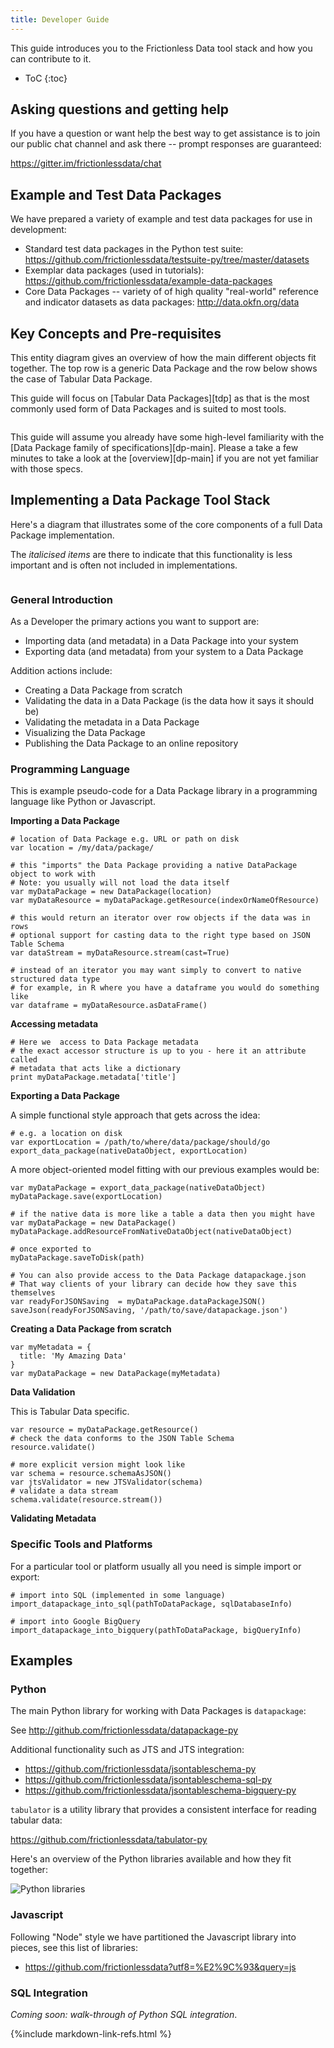 ```yaml
---
title: Developer Guide
---
```


This guide introduces you to the Frictionless Data tool stack and how you can contribute to it.

* ToC
{:toc}


## Asking questions and getting help

If you have a question or want help the best way to get assistance is to join our public chat channel and ask there -- prompt responses are guaranteed:

<https://gitter.im/frictionlessdata/chat>


## Example and Test Data Packages

We have prepared a variety of example and test data packages for use in development:

* Standard test data packages in the Python test suite: <https://github.com/frictionlessdata/testsuite-py/tree/master/datasets>
* Exemplar data packages (used in tutorials): <https://github.com/frictionlessdata/example-data-packages>
* Core Data Packages -- variety of of high quality "real-world" reference and indicator datasets as data packages: <http://data.okfn.org/data>


## Key Concepts and Pre-requisites

This entity diagram gives an overview of how the main different objects fit together. The top row is a generic Data Package and the row below shows the case of Tabular Data Package.

This guide will focus on [Tabular Data Packages][tdp] as that is the most commonly used form of Data Packages and is suited to most tools.

<img src="https://docs.google.com/drawings/d/1hSu1ip0EzL1w4jLGBM3sh8vIHrb19Fg7UQUvuK2rnhc/pub?w=628&h=651" alt="" />


This guide will assume you already have some high-level familiarity with the [Data Package family of specifications][dp-main]. Please a take a few minutes to take a look at the [overview][dp-main] if you are not yet familiar with those specs.



## Implementing a Data Package Tool Stack

Here's a diagram that illustrates some of the core components of a full Data Package implementation.

The *italicised items* are there to indicate that this functionality is less important and is often not included in implementations.

<img src="https://docs.google.com/drawings/d/1VdcWNb-PnP9QyrlMlvMWBBvSGTy_Rfdcr77Xn1HpUOI/pub?w=331&h=400" alt="" />

### General Introduction

As a Developer the primary actions you want to support are:

* Importing data (and metadata) in a Data Package into your system
* Exporting data (and metadata) from your system to a Data Package 

Addition actions include:

* Creating a Data Package from scratch
* Validating the data in a Data Package (is the data how it says it should be)
* Validating the metadata in a Data Package
* Visualizing the Data Package
* Publishing the Data Package to an online repository

### Programming Language

This is example pseudo-code for a Data Package library in a programming language like Python or Javascript.

**Importing a Data Package**

```
# location of Data Package e.g. URL or path on disk
var location = /my/data/package/

# this "imports" the Data Package providing a native DataPackage object to work with
# Note: you usually will not load the data itself
var myDataPackage = new DataPackage(location)
var myDataResource = myDataPackage.getResource(indexOrNameOfResource)

# this would return an iterator over row objects if the data was in rows
# optional support for casting data to the right type based on JSON Table Schema
var dataStream = myDataResource.stream(cast=True)

# instead of an iterator you may want simply to convert to native structured data type
# for example, in R where you have a dataframe you would do something like
var dataframe = myDataResource.asDataFrame()
```

**Accessing metadata**

```
# Here we  access to Data Package metadata
# the exact accessor structure is up to you - here it an attribute called
# metadata that acts like a dictionary
print myDataPackage.metadata['title']
```

**Exporting a Data Package**

A simple functional style approach that gets across the idea:

```
# e.g. a location on disk
var exportLocation = /path/to/where/data/package/should/go
export_data_package(nativeDataObject, exportLocation)
```

A more object-oriented model fitting with our previous examples would be:

```
var myDataPackage = export_data_package(nativeDataObject)
myDataPackage.save(exportLocation)

# if the native data is more like a table a data then you might have
var myDataPackage = new DataPackage()
myDataPackage.addResourceFromNativeDataObject(nativeDataObject)

# once exported to 
myDataPackage.saveToDisk(path)

# You can also provide access to the Data Package datapackage.json
# That way clients of your library can decide how they save this themselves
var readyForJSONSaving  = myDataPackage.dataPackageJSON()
saveJson(readyForJSONSaving, '/path/to/save/datapackage.json')
```

**Creating a Data Package from scratch**

```
var myMetadata = {
  title: 'My Amazing Data'
}
var myDataPackage = new DataPackage(myMetadata)
```

**Data Validation**

This is Tabular Data specific.

```
var resource = myDataPackage.getResource()
# check the data conforms to the JSON Table Schema
resource.validate()

# more explicit version might look like
var schema = resource.schemaAsJSON()
var jtsValidator = new JTSValidator(schema)
# validate a data stream
schema.validate(resource.stream())
```

**Validating Metadata**



### Specific Tools and Platforms

For a particular tool or platform usually all you need is simple import or export:

```
# import into SQL (implemented in some language)
import_datapackage_into_sql(pathToDataPackage, sqlDatabaseInfo)

# import into Google BigQuery
import_datapackage_into_bigquery(pathToDataPackage, bigQueryInfo)
```


## Examples

### Python

The main Python library for working with Data Packages is `datapackage`:

See <http://github.com/frictionlessdata/datapackage-py>

Additional functionality such as JTS and JTS integration:

* <https://github.com/frictionlessdata/jsontableschema-py>
* <https://github.com/frictionlessdata/jsontableschema-sql-py>
* <https://github.com/frictionlessdata/jsontableschema-bigquery-py>

`tabulator` is a utility library that provides a consistent interface for reading tabular data:

<https://github.com/frictionlessdata/tabulator-py>

Here's an overview of the Python libraries available and how they fit together:

<img src="https://docs.google.com/drawings/d/1akNQUw1xOmdMOFAaJd-83O2gbB5kWcqg5lSYzmo0M5o/pub?w=646&h=793" alt="Python libraries">

### Javascript

Following "Node" style we have partitioned the Javascript library into pieces, see this list of libraries:

* <https://github.com/frictionlessdata?utf8=%E2%9C%93&query=js>

### SQL Integration

*Coming soon: walk-through of Python SQL integration*.


{%include markdown-link-refs.html %}



